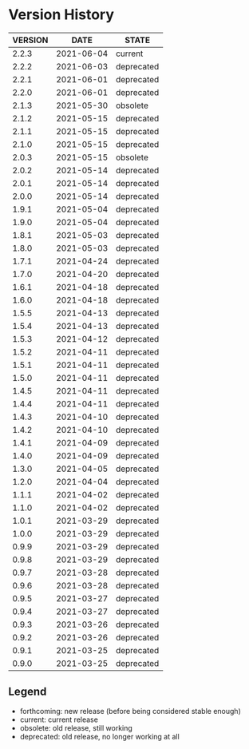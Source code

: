 
Version History
===============

| VERSION | DATE       | STATE       |
| ------- | ---------- | ----------- |
| 2.2.3   | 2021-06-04 | current     |
| 2.2.2   | 2021-06-03 | deprecated  |
| 2.2.1   | 2021-06-01 | deprecated  |
| 2.2.0   | 2021-06-01 | deprecated  |
| 2.1.3   | 2021-05-30 | obsolete    |
| 2.1.2   | 2021-05-15 | deprecated  |
| 2.1.1   | 2021-05-15 | deprecated  |
| 2.1.0   | 2021-05-15 | deprecated  |
| 2.0.3   | 2021-05-15 | obsolete    |
| 2.0.2   | 2021-05-14 | deprecated  |
| 2.0.1   | 2021-05-14 | deprecated  |
| 2.0.0   | 2021-05-14 | deprecated  |
| 1.9.1   | 2021-05-04 | deprecated  |
| 1.9.0   | 2021-05-04 | deprecated  |
| 1.8.1   | 2021-05-03 | deprecated  |
| 1.8.0   | 2021-05-03 | deprecated  |
| 1.7.1   | 2021-04-24 | deprecated  |
| 1.7.0   | 2021-04-20 | deprecated  |
| 1.6.1   | 2021-04-18 | deprecated  |
| 1.6.0   | 2021-04-18 | deprecated  |
| 1.5.5   | 2021-04-13 | deprecated  |
| 1.5.4   | 2021-04-13 | deprecated  |
| 1.5.3   | 2021-04-12 | deprecated  |
| 1.5.2   | 2021-04-11 | deprecated  |
| 1.5.1   | 2021-04-11 | deprecated  |
| 1.5.0   | 2021-04-11 | deprecated  |
| 1.4.5   | 2021-04-11 | deprecated  |
| 1.4.4   | 2021-04-11 | deprecated  |
| 1.4.3   | 2021-04-10 | deprecated  |
| 1.4.2   | 2021-04-10 | deprecated  |
| 1.4.1   | 2021-04-09 | deprecated  |
| 1.4.0   | 2021-04-09 | deprecated  |
| 1.3.0   | 2021-04-05 | deprecated  |
| 1.2.0   | 2021-04-04 | deprecated  |
| 1.1.1   | 2021-04-02 | deprecated  |
| 1.1.0   | 2021-04-02 | deprecated  |
| 1.0.1   | 2021-03-29 | deprecated  |
| 1.0.0   | 2021-03-29 | deprecated  |
| 0.9.9   | 2021-03-29 | deprecated  |
| 0.9.8   | 2021-03-29 | deprecated  |
| 0.9.7   | 2021-03-28 | deprecated  |
| 0.9.6   | 2021-03-28 | deprecated  |
| 0.9.5   | 2021-03-27 | deprecated  |
| 0.9.4   | 2021-03-27 | deprecated  |
| 0.9.3   | 2021-03-26 | deprecated  |
| 0.9.2   | 2021-03-26 | deprecated  |
| 0.9.1   | 2021-03-25 | deprecated  |
| 0.9.0   | 2021-03-25 | deprecated  |

Legend
------

- forthcoming: new release (before being considered stable enough)
- current:     current release
- obsolete:    old release, still working
- deprecated:  old release, no longer working at all

